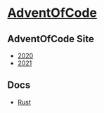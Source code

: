 # [AdventOfCode](https://adventofcode.com)

## AdventOfCode Site

- [2020](https://adventofcode.com/2020)
- [2021](https://adventofcode.com/2021)

## Docs

- [Rust](https://doc.rust-lang.org/stable/book/)
